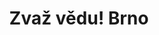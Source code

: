 ---
title: Zvaž vědu! Brno
layout: location

headerTitle: "v Brně"
headerText: "Na vědu nikdy není příliš brzy!"
headerPhoto: "/media/imgs/locations/brno-header.jpg"

joinUs: "https://docs.google.com/forms/d/e/1FAIpQLSfcJ-UBJbM2AViK-YROJKVnQNVMPbJa7sXnHQUw05gknWHlQQ/viewform"
pastActions: True

events: "2"
participants: "150+"
speakers: "9"
---
